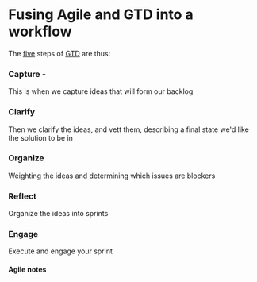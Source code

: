 # Fusing Agile and GTD into a workflow
The [five](http://gettingthingsdone.com/fivesteps/) steps of [GTD](http://gettingthingsdone.com/) are thus:

### Capture -
This is when we capture ideas that will form our backlog

### Clarify
Then we clarify the ideas, and vett them, describing a final state we'd like the solution to be in

### Organize
Weighting the ideas and determining which issues are blockers

### Reflect
Organize the ideas into sprints

### Engage
Execute and engage your sprint

#### Agile notes
